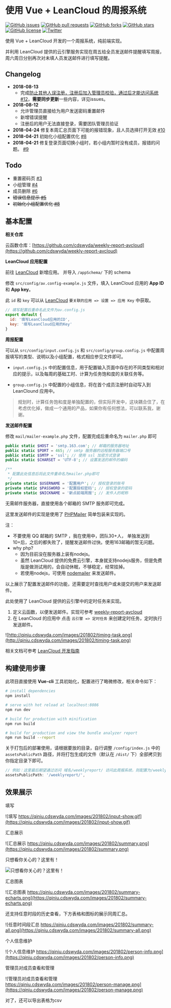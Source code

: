 # 使用 Vue + LeanCloud 的周报系统

[![GitHub issues](https://img.shields.io/github/issues/cdswyda/weekly-report.svg)](https://github.com/cdswyda/weekly-report/issues)
[![GitHub pull requests](https://img.shields.io/github/issues-pr/cdswyda/weekly-report.svg)](https://github.com/cdswyda/weekly-report/pulls)
[![GitHub forks](https://img.shields.io/github/forks/cdswyda/weekly-report.svg)](https://github.com/cdswyda/weekly-report/network)
[![GitHub stars](https://img.shields.io/github/stars/cdswyda/weekly-report.svg)](https://github.com/cdswyda/weekly-report/stargazers)
[![GitHub license](https://img.shields.io/github/license/cdswyda/weekly-report.svg)](https://github.com/cdswyda/weekly-report/blob/master/LICENSE)
[![Twitter](https://img.shields.io/twitter/url/https/github.com/cdswyda/weekly-report.svg?style=social)](https://twitter.com/intent/tweet?text=Wow:&url=https%3A%2F%2Fgithub.com%2Fcdswyda%2Fweekly-report)

使用 Vue + LeanCloud 开发的一个周报系统，纯前端实现。

并利用 LeanCloud 提供的云引擎服务实现在周五给全员发送邮件提醒填写周报，周六周日分别再次对未填人员发送邮件进行填写提醒。

## Changelog

- **2018-08-13**
  - 完成[防止其他人误注册，注册后加入管理员校验，通过后才能访问系统 #12](https://github.com/cdswyda/weekly-report/issues/12)，**需要同步更新**一些内容，详见issues。
- **2018-08-12**
  - 允许管理员直接给为用户发送密码重置邮件
  - 新增错误提醒
  - 注册后的用户无法直接登录，需要团队管理员验证
- **2018-04-24** 修复本周汇总页面下可能的报错现象，且人员选择打开无效 [#10](https://github.com/cdswyda/weekly-report/issues/10)
- **2018-04-21** 初始化小组配置优化 [#8](https://github.com/cdswyda/weekly-report/issues/8)
- **2018-04-21** 修复登录页面切换小组时，若小组内暂时没有成员，报错的问题。 [#9](https://github.com/cdswyda/weekly-report/issues/9)

## Todo

- 重置密码页 [#3](https://github.com/cdswyda/weekly-report/issues/3)
- 小组管理 [#4](https://github.com/cdswyda/weekly-report/issues/4)
- 成员删除 [#6](https://github.com/cdswyda/weekly-report/issues/6)
- ~~错误信息提示 [#5](https://github.com/cdswyda/weekly-report/issues/5)~~
- ~~初始化小组配置优化 [#8](https://github.com/cdswyda/weekly-report/issues/8)~~

## 基本配置

**相关仓库**

云函数仓库：[https://github.com/cdswyda/weekly-report-avcloud](https://github.com/cdswyda/weekly-report-avcloud)

**LeanCloud 应用配置**

前往 [LeanCloud](https://leancloud.cn/) 新增应用。 并导入 `/appSchema/` 下的 schema

修改 `src/config/av.config-example.js` 文件，填入 LeanCloud 应用的 **App ID** 和 **App key**。

此 `id` 和 `key` 可以从 [LeanCloud](https://leancloud.cn/)  `要关联的应用 => 设置 => 应用 Key` 中获取。

```js
// 填写配置后重命名此文件为av.config.js
export default {
  id: '填写LeanCloud应用的ID',
  key: '填写LeanCloud应用的Key'
}
```

**周报配置**

可以从 `src/config/input.config.js` 和  `src/config/group.config.js` 中配置周报填写的类型、说明以及小组配置，格式相应参见文件即可。

- `input.config.js` 中的配置信息，用于配置输入页面中存在的不同类型和相对应的提示，以及每周的基础工时、计算为任务饱和度的关联任务等。

- `group.config.js` 中配置的小组信息，将在首个成员注册时自动写入到 LeanClound 应用中。

> 规划时，计算任务饱和度是单独配置的，但实际开发中，这块耦合住了，在考虑优化掉，做成一个通用的产品，如果你有任何想法，可以联系我，谢谢。

**发送邮件配置**

修改 `mail/mailer-example.php` 文件，配置完成后重命名为 `mailer.php` 即可

```php
public static $HOST = 'smtp.163.com'; // 邮箱的服务器地址
public static $PORT = 465; // smtp 服务器的远程服务器端口号
public static $SMTP = 'ssl'; // 使用 ssl 加密方式登录
public static $CHARSET = 'UTF-8'; // 设置发送的邮件的编码

/**
 * 配置此处信息后将此文件重命名为mailer.php即可
 */
private static $USERNAME = '配置用户'; // 授权登录的账号
private static $PASSWORD = '配置授权密码'; // 授权登录的密码
private static $NICKNAME = '新点前端周报'; // 发件人的昵称
```

无需邮件服务器，直接使用各个邮箱的 SMTP 服务即可完成。

这里发送邮件的实现是使用了 [PHPMailer](https://github.com/PHPMailer/PHPMailer) 简单包装来实现的。

注：

- 不要使用 QQ 邮箱的 SMTP ，我在使用中，团队30+人， 单独发送到10+后，之后的都失败了，提醒发送邮件过快。使用163邮箱的暂无问题。
- why php?
  - 因为目前没在服务器上装有nodejs。
  - 虽然 LeanCloud 提供的免费云引擎，本身就支持nodejs服务，但是免费版是做测试用的，会自动休眠，不够稳定，经常挂掉。
  - 若使用nodejs，可使用 [nodemailer](https://github.com/nodemailer/nodemailer) 来发送邮件。

以上展示了配置发送邮件的功能，还需要定时查找用户或未提交的用户来发送邮件。

此处使用了 LeanCloud 提供的云引擎中的定时任务来实现。

1. 定义云函数，以便发送邮件。实现可参考 [weekly-report-avcloud](https://github.com/cdswyda/weekly-report-avcloud)
2. 在 LeanCloud 的应用中 点击 `云引擎 => 定时任务` 来创建定时任务，定时执行发送邮件。

![http://qiniu.cdswyda.com/images/201802/timing-task.png](http://qiniu.cdswyda.com/images/201802/timing-task.png)

相关文档可参考 [LeanCloud 开发指南](https://leancloud.cn/docs/leanengine_cloudfunction_guide-node.html)

## 构建使用步骤

此项目直接使用 **Vue-cli** 工具初始化，配置进行了略微修改，相关命令如下：

``` bash
# install dependencies
npm install

# serve with hot reload at localhost:8086
npm run dev

# build for production with minification
npm run build

# build for production and view the bundle analyzer report
npm run build --report
```

关于打包后的部署使用，请根据要放的目录，自行调整 `/config/index.js` 中的
`assetsPublicPath` 路径，并将打包生成的文件（默认在 `/dist/` 下）全部拷贝到你指定目录下即可。

```js
// 例如：这里最后期望通过访问 域名/weeklyreport/ 访问此周报系统，则配置为/weeklyreport/即可
assetsPublicPath: '/weeklyreport/',
```

## 效果展示

填写

![填写 https://qiniu.cdswyda.com/images/201802/input-show.gif](https://qiniu.cdswyda.com/images/201802/input-show.gif)

汇总展示

![汇总展示 https://qiniu.cdswyda.com/images/201802/summary.png](https://qiniu.cdswyda.com/images/201802/summary.png)

只想看你关心的？这里有！

![只想看你关心的？这里有！](https://qiniu.cdswyda.com/images/201802/person-select.png)

汇总图表

![汇总图表 https://qiniu.cdswyda.com/images/201802/summary-echarts.png](https://qiniu.cdswyda.com/images/201802/summary-echarts.png)

还支持任意时段的历史查看，下方表格和图标的展示同周汇总。

![任意时间段汇总 https://qiniu.cdswyda.com/images/201802/summary-all.png](https://qiniu.cdswyda.com/images/201802/summary-all.png)

个人信息维护

![个人信息维护 https://qiniu.cdswyda.com/images/201802/person-info.png](https://qiniu.cdswyda.com/images/201802/person-info.png)

管理员对成员查看和管理

![管理员对成员查看和管理 https://qiniu.cdswyda.com/images/201802/person-manage.png](https://qiniu.cdswyda.com/images/201802/person-manage.png)

对了，还可以导出表格为csv
